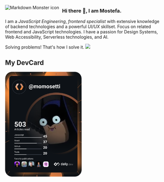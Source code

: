 <img src="https://media.licdn.com/dms/image/D4D16AQGoBW6y2XzjWQ/profile-displaybackgroundimage-shrink_350_1400/0/1675796520631?e=1681344000&v=beta&t=5tpDXN6nStp1LQOlOGigaYJv-zIgSIrsnNSnIyjfijA"
     alt="Markdown Monster icon"
     style="float: left; margin-right: 10px;" />

### Hi there 👋, I am Mostefa.
I am a *JavaScript Engineering*, *frontend
specialist* with extensive knowledge of backend
technologies and a powerful *UI/UX* skillset.
Focus on related frontend and JavaScript
technologies. I have a passion for Design
Systems, Web Accessibility, Serverless
technologies, and AI.

Solving problems! That's how I solve it.
![](https://c.tenor.com/xhbmkD5kCzMAAAAS/geek-nerd.gif)

## My DevCard
<a href="https://app.daily.dev/DailyDevTips"><img src="https://github.com/momosetti/momosetti/blob/main/devcard.svg" width="250" alt="Mostefa Setti's Dev Card"/></a>
